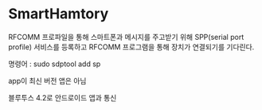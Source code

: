 # SmartHamtory

RFCOMM 프로파일을 통해 스마트폰과 메시지를 주고받기 위해 SPP(serial port profile) 서비스를 등록하고 RFCOMM 프로그램을 통해 장치가 연결되기를 기다린다. 

명령어 : sudo sdptool add sp

app이 최신 버전 앱은 아님


블루투스 4.2로 안드로이드 앱과 통신
